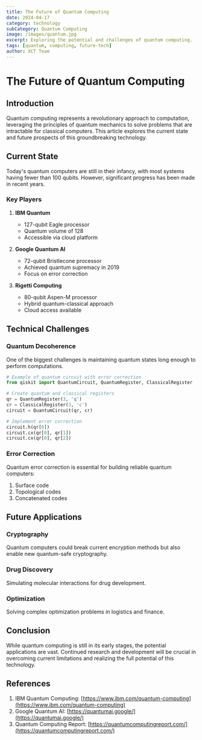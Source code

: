 ```yaml
---
title: The Future of Quantum Computing
date: 2024-04-17
category: technology
subCategory: Quantum Computing
image: /images/quantum.jpg
excerpt: Exploring the potential and challenges of quantum computing.
tags: [quantum, computing, future-tech]
author: XCT Team
---
```


# The Future of Quantum Computing

## Introduction

Quantum computing represents a revolutionary approach to computation, leveraging the principles of quantum mechanics to solve problems that are intractable for classical computers. This article explores the current state and future prospects of this groundbreaking technology.

## Current State

Today's quantum computers are still in their infancy, with most systems having fewer than 100 qubits. However, significant progress has been made in recent years.

### Key Players

1. **IBM Quantum**

   - 127-qubit Eagle processor
   - Quantum volume of 128
   - Accessible via cloud platform

2. **Google Quantum AI**

   - 72-qubit Bristlecone processor
   - Achieved quantum supremacy in 2019
   - Focus on error correction

3. **Rigetti Computing**
   - 80-qubit Aspen-M processor
   - Hybrid quantum-classical approach
   - Cloud access available

## Technical Challenges

### Quantum Decoherence

One of the biggest challenges is maintaining quantum states long enough to perform computations.

```python
# Example of quantum circuit with error correction
from qiskit import QuantumCircuit, QuantumRegister, ClassicalRegister

# Create quantum and classical registers
qr = QuantumRegister(3, 'q')
cr = ClassicalRegister(3, 'c')
circuit = QuantumCircuit(qr, cr)

# Implement error correction
circuit.h(qr[0])
circuit.cx(qr[0], qr[1])
circuit.cx(qr[0], qr[2])
```

### Error Correction

Quantum error correction is essential for building reliable quantum computers:

1. Surface code
2. Topological codes
3. Concatenated codes

## Future Applications

### Cryptography

Quantum computers could break current encryption methods but also enable new quantum-safe cryptography.

### Drug Discovery

Simulating molecular interactions for drug development.

### Optimization

Solving complex optimization problems in logistics and finance.

## Conclusion

While quantum computing is still in its early stages, the potential applications are vast. Continued research and development will be crucial in overcoming current limitations and realizing the full potential of this technology.

## References

1. IBM Quantum Computing: [https://www.ibm.com/quantum-computing](https://www.ibm.com/quantum-computing)
2. Google Quantum AI: [https://quantumai.google/](https://quantumai.google/)
3. Quantum Computing Report: [https://quantumcomputingreport.com/](https://quantumcomputingreport.com/)
